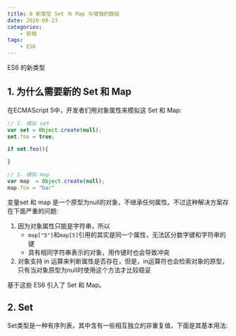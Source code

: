 ```yaml
---
title: 8 新类型 Set 与 Map 与增强的数组
date: 2020-08-23
categories:
    - 前端
tags:
	- ES6
---
```


ES6 的新类型

<!-- more -->

## 1. 为什么需要新的 Set 和 Map
在ECMAScript 5中，开发者们用对象属性来模拟这 Set 和 Map:

```js
// 1. 模拟 set
var set = Object.create(null);
set.foo = true;

if set.foo(){

}

// 2. 模拟 map
var map  = Object.create(null);
map.foo = "bar"
```

变量set 和 map 是一个原型为null的对象，不继承任何属性。不过这种解决方案存在下面严重的问题:
1. 因为对象属性只能是字符串，所以
    - `map["5"]`和`map[5]`引用的其实是同一个属性，无法区分数字键和字符串的键
    - 具有相同字符串表示的对象，用作键时也会导致冲突
3. 对象支持 in 运算来判断属性是否存在，但是，in运算符也会检索对象的原型，只有当对象原型为null时使用这个方法才比较稳妥

基于这些 ES6 引入了 Set 和 Map。

## 2. Set
Set类型是一种有序列表，其中含有一些相互独立的非重复值，下面是其基本用法:

```js

```